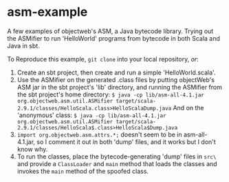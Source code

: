 asm-example
===========

A few examples of objectweb's ASM, a Java bytecode library. Trying out the ASMifier to run 'HelloWorld' programs from bytecode in both Scala and Java in sbt.

To Reproduce this example, `git clone` into your local repository, *or*:

1) Create an sbt project, then create and run a simple 'HelloWorld.scala'.
2) Use the ASMifier on the generated .class files by putting objectWeb's ASM jar in the sbt project's 'lib' directory, and running the ASMifier from the sbt project's home directory: 
    `$ java -cp lib/asm-all-4.1.jar org.objectweb.asm.util.ASMifier target/scala-2.9.1/classes/HelloScala.class>HelloScalaDump.java` 
And on the 'anonymous' class:
    `$ java -cp lib/asm-all-4.1.jar org.objectweb.asm.util.ASMifier target/scala-2.9.1/classes/HelloScala$.class>HelloScala$Dump.java`
3) `import org.objectweb.asm.attrs.*;` doesn't seem to be in asm-all-4.1.jar, so I comment it out in both 'dump' files, and it works but I don't know why.   
4) To run the classes, place the bytecode-generating 'dump' files in `src\` and provide a `ClassLoader` and `main` method that loads the classes and invokes the `main` method of the spoofed class.

